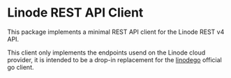 # Linode REST API Client

This package implements a minimal REST API client for the Linode REST v4 API.

This client only implements the endpoints usend on the Linode cloud provider, it is intended to be a drop-in replacement for the [linodego](https://github.com/linode/linodego) official go client.
